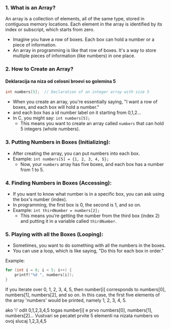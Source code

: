 

### 1. What is an Array?
An array is a collection of elements, all of the same type, stored in contiguous memory locations. Each element in the array is identified by its index or subscript, which starts from zero.
- Imagine you have a row of boxes. Each box can hold a number or a piece of information.
- An array in programming is like that row of boxes. It's a way to store multiple pieces of information (like numbers) in one place.

### 2. How to Create an Array?

#### Deklaracija na niza od celosni broevi so golemina 5
```c
int numbers[5];  // Declaration of an integer array with size 5
```



- When you create an array, you're essentially saying, "I want a row of boxes, and each box will hold a number."
- and each box has a id number label on it starting from 0,1,2...   
- In C, you might say: `int numbers[5];`
    - This means you want to create an array called `numbers` that can hold 5 integers (whole numbers).

### 3. Putting Numbers in Boxes (Initializing):

- After creating the array, you can put numbers into each box.
- Example: `int numbers[5] = {1, 2, 3, 4, 5};`
    - Now, your `numbers` array has five boxes, and each box has a number from 1 to 5.

### 4. Finding Numbers in Boxes (Accessing):

- If you want to know what number is in a specific box, you can ask using the box's number (index).
- In programming, the first box is 0, the second is 1, and so on.
- Example: `int thirdNumber = numbers[2];`
    - This means you're getting the number from the third box (index 2) and putting it in a variable called `thirdNumber`.

### 5. Playing with all the Boxes (Looping):

- Sometimes, you want to do something with all the numbers in the boxes.
- You can use a loop, which is like saying, "Do this for each box in order."

Example:
```c
for (int i = 0; i < 5; i++) {
    printf("%d ", numbers[i]);
}
```

If you iterate over 0, 1, 2, 3, 4, 5, then number[i] corresponds to numbers[0], numbers[1], numbers[2], and so on. In this case, the first five elements of the array 'numbers' would be printed, namely 1, 2, 3, 4, 5.


ako 'i' odit 0,1,2,3,4,5 togas number[i] e prvo numbers[0], numbers[1], numbers[2]... Vustvari se pecatet prvite 5 elementi na nizata numbers vo ovoj slucaj 1,2,3,4,5
